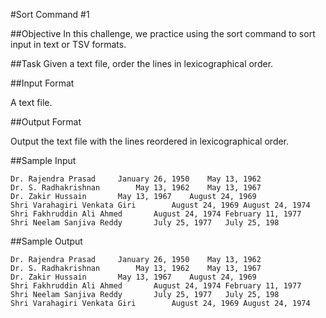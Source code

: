 #Sort Command #1

##Objective 
In this challenge, we practice using the sort command to sort input in text or TSV formats.

##Task 
Given a text file, order the lines in lexicographical order.

##Input Format

A text file.

##Output Format

Output the text file with the lines reordered in lexicographical order.

##Sample Input
```
Dr. Rajendra Prasad     January 26, 1950    May 13, 1962  
Dr. S. Radhakrishnan        May 13, 1962    May 13, 1967  
Dr. Zakir Hussain       May 13, 1967    August 24, 1969  
Shri Varahagiri Venkata Giri        August 24, 1969 August 24, 1974  
Shri Fakhruddin Ali Ahmed       August 24, 1974 February 11, 1977  
Shri Neelam Sanjiva Reddy       July 25, 1977   July 25, 198  
```
##Sample Output

```
Dr. Rajendra Prasad     January 26, 1950    May 13, 1962  
Dr. S. Radhakrishnan        May 13, 1962    May 13, 1967  
Dr. Zakir Hussain       May 13, 1967    August 24, 1969  
Shri Fakhruddin Ali Ahmed       August 24, 1974 February 11, 1977  
Shri Neelam Sanjiva Reddy       July 25, 1977   July 25, 198  
Shri Varahagiri Venkata Giri        August 24, 1969 August 24, 1974  
```
